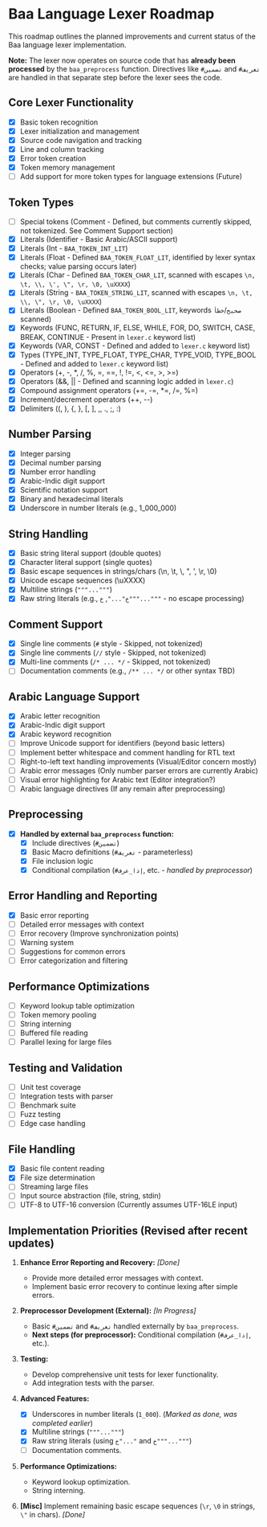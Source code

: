 # Baa Language Lexer Roadmap

This roadmap outlines the planned improvements and current status of the Baa language lexer implementation.

**Note:** The lexer now operates on source code that has **already been processed** by the `baa_preprocess` function. Directives like `#تضمين` and `#تعريف` are handled in that separate step before the lexer sees the code.

## Core Lexer Functionality

- [x] Basic token recognition
- [x] Lexer initialization and management
- [x] Source code navigation and tracking
- [x] Line and column tracking
- [x] Error token creation
- [x] Token memory management
- [ ] Add support for more token types for language extensions (Future)

## Token Types

- [ ] Special tokens (Comment - Defined, but comments currently skipped, not tokenized. See Comment Support section)
- [x] Literals (Identifier - Basic Arabic/ASCII support)
- [x] Literals (Int - `BAA_TOKEN_INT_LIT`)
- [x] Literals (Float - Defined `BAA_TOKEN_FLOAT_LIT`, identified by lexer syntax checks; value parsing occurs later)
- [x] Literals (Char - Defined `BAA_TOKEN_CHAR_LIT`, scanned with escapes `\n, \t, \\, \', \", \r, \0, \uXXXX`)
- [x] Literals (String - `BAA_TOKEN_STRING_LIT`, scanned with escapes `\n, \t, \\, \", \r, \0, \uXXXX`)
- [x] Literals (Boolean - Defined `BAA_TOKEN_BOOL_LIT`, keywords `صحيح`/`خطأ` scanned)
- [x] Keywords (FUNC, RETURN, IF, ELSE, WHILE, FOR, DO, SWITCH, CASE, BREAK, CONTINUE - Present in `lexer.c` keyword list)
- [x] Keywords (VAR, CONST - Defined and added to `lexer.c` keyword list)
- [x] Types (TYPE_INT, TYPE_FLOAT, TYPE_CHAR, TYPE_VOID, TYPE_BOOL - Defined and added to `lexer.c` keyword list)
- [x] Operators (+, -, *, /, %, =, ==, !, !=, <, <=, >, >=)
- [x] Operators (&&, || - Defined and scanning logic added in `lexer.c`)
- [x] Compound assignment operators (+=, -=, *=, /=, %=)
- [x] Increment/decrement operators (++, --)
- [x] Delimiters ((, ), {, }, [, ], ,, ., ;, :)

## Number Parsing

- [x] Integer parsing
- [x] Decimal number parsing
- [x] Number error handling
- [x] Arabic-Indic digit support
- [x] Scientific notation support
- [x] Binary and hexadecimal literals
- [x] Underscore in number literals (e.g., 1_000_000)

## String Handling

- [x] Basic string literal support (double quotes)
- [x] Character literal support (single quotes)
- [x] Basic escape sequences in strings/chars (\n, \t, \\, \", \', \r, \0)
- [x] Unicode escape sequences (\uXXXX)
- [x] Multiline strings (`"""..."""`)
- [x] Raw string literals (e.g., `خ"..."`, `خ"""..."""` - no escape processing)

## Comment Support

- [x] Single line comments (`#` style - Skipped, not tokenized)
- [x] Single line comments (`//` style - Skipped, not tokenized)
- [x] Multi-line comments (`/* ... */` - Skipped, not tokenized)
- [ ] Documentation comments (e.g., `/** ... */` or other syntax TBD)

## Arabic Language Support

- [x] Arabic letter recognition
- [x] Arabic-Indic digit support
- [x] Arabic keyword recognition
- [ ] Improve Unicode support for identifiers (beyond basic letters)
- [ ] Implement better whitespace and comment handling for RTL text
- [ ] Right-to-left text handling improvements (Visual/Editor concern mostly)
- [ ] Arabic error messages (Only number parser errors are currently Arabic)
- [ ] Visual error highlighting for Arabic text (Editor integration?)
- [ ] Arabic language directives (If any remain after preprocessing)

## Preprocessing

- [x] **Handled by external `baa_preprocess` function:**
    - [x] Include directives (`#تضمين`)
    - [x] Basic Macro definitions (`#تعريف` - parameterless)
    - [x] File inclusion logic
    - [x] Conditional compilation (`#إذا_عرف`, etc. - *handled by preprocessor*)

## Error Handling and Reporting

- [x] Basic error reporting
- [ ] Detailed error messages with context
- [ ] Error recovery (Improve synchronization points)
- [ ] Warning system
- [ ] Suggestions for common errors
- [ ] Error categorization and filtering

## Performance Optimizations

- [ ] Keyword lookup table optimization
- [ ] Token memory pooling
- [ ] String interning
- [ ] Buffered file reading
- [ ] Parallel lexing for large files

## Testing and Validation

- [ ] Unit test coverage
- [ ] Integration tests with parser
- [ ] Benchmark suite
- [ ] Fuzz testing
- [ ] Edge case handling

## File Handling

- [x] Basic file content reading
- [x] File size determination
- [ ] Streaming large files
- [ ] Input source abstraction (file, string, stdin)
- [ ] UTF-8 to UTF-16 conversion (Currently assumes UTF-16LE input)

## Implementation Priorities (Revised after recent updates)

1. **Enhance Error Reporting and Recovery:** *[Done]*
    - Provide more detailed error messages with context.
    - Implement basic error recovery to continue lexing after simple errors.

2. **Preprocessor Development (External):** *[In Progress]*
    - Basic `#تضمين` and `#تعريف` handled externally by `baa_preprocess`.
    - **Next steps (for preprocessor):** Conditional compilation (`#إذا_عرف`, etc.).

3. **Testing:**
    - Develop comprehensive unit tests for lexer functionality.
    - Add integration tests with the parser.

4. **Advanced Features:**
    - [x] Underscores in number literals (`1_000`). (*Marked as done, was completed earlier*)
    - [x] Multiline strings (`"""..."""`)
    - [x] Raw string literals (using `خ"..."` and `خ"""..."""`)
    - [ ] Documentation comments.

5. **Performance Optimizations:**
    - Keyword lookup optimization.
    - String interning.

6.  **[Misc]** Implement remaining basic escape sequences (`\r`, `\0` in strings, `\"` in chars). *[Done]*
